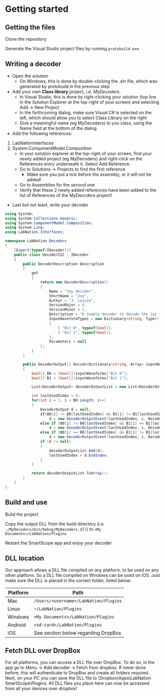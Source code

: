 # Getting started

## Getting the files

Clone the repository

Generate the Visual Studio project files by running ```protobuild.exe```

## Writing a decoder

* Open the solution 
	* On Windows, this is done by double-clicking the .sln file, which was generated by protobuild in the previous step
* Add your own **Class library** project, i.e. *MyDecoders*.
	* In Visual Studio, this is done by right-clicking your solution (top line in the Solution Explorer at the top-right of your screen) and selecting Add -> New Project
	* In the forthcoming dialog, make sure Visual C# is selected on the left, which should allow you to select Class Library on the right
	* Give a meaningful name (eg MyDecoders) to you class, using the Name field at the bottom of the dialog.
* Add the following references:
1)	LabNationInterfaces 
2)	System.ComponentModel.Composition
	* In your solution explorer at the top-right of your screen, find your newly added project (eg MyDecoders) and right-click on the References entry underneath it. Select Add Reference.
	* Go to Solutions -> Projects to find the first reference
		* Make sure you put a tick before the assembly, or it will not be added!
	* Go to Assemblies for the second one
	* Verify that these 2 newly added references have been added to the list of References of the MyDeocders project!

* Last but not least, write your decoder

```csharp
using System;
using System.Collections.Generic;
using System.ComponentModel.Composition;
using System.Linq;
using LabNation.Interfaces;

namespace LabNation.Decoders
{
    [Export(typeof(IDecoder))]
    public class DecoderI2C : IDecoder
    {
        public DecoderDescription Description
        {
            get
            {
                return new DecoderDescription()
                {
                    Name = "Joy decoder",
                    ShortName = "Joy",
                    Author = "J. Lajoie",
                    VersionMajor = 0,
                    VersionMinor = 1,
                    Description = "A simple decoder to decode the joy in bits",
                    InputWaveformTypes = new Dictionary<string, Type>() 
                    {
                        { "Bit 0", typeof(bool)},
                        { "Bit 1", typeof(bool)},
                    },
                    Parameters = null
                };
            }
        }

        public DecoderOutput[] Decode(Dictionary<string, Array> inputWaveforms, Dictionary<string, object> parameters, double samplePeriod)
        {
            bool[] B0 = (bool[])inputWaveforms["Bit 0"];
            bool[] B1 = (bool[])inputWaveforms["Bit 1"];

            List<DecoderOutput> decoderOutputList = new List<DecoderOutput>();

            int lastUsedIndex = 0;
            for(int i = 1; i < B0.Length; i++)
            {
                DecoderOutput d = null;
                if(B0[i] != B0[lastUsedIndex] && B1[i] != B1[lastUsedIndex]) 
                    d = new DecoderOutputEvent(lastUsedIndex, i, DecoderOutputColor.Blue, "Both changed!");
                else if (B0[i] != B0[lastUsedIndex] && B1[i] == B1[lastUsedIndex])
                    d = new DecoderOutputEvent(lastUsedIndex, i, DecoderOutputColor.Yellow, "B0 changed!");
                else if (B0[i] == B0[lastUsedIndex] && B1[i] != B1[lastUsedIndex])
                    d = new DecoderOutputEvent(lastUsedIndex, i, DecoderOutputColor.Red, "B1 changed!");
                if (d != null)
                {
                    decoderOutputList.Add(d);
                    lastUsedIndex = d.EndIndex;
                }
            }

            return decoderOutputList.ToArray();
        }
    }
}
```

## Build and use

Build the project

Copy the output DLL from the build directory (i.e. ```./MyDecoders/bin/Debug/MyDecoders.dll```) to ```<My Documents>/LabNation/Plugins```

Restart the SmartScope app and enjoy your decoder

## DLL location
Our approach allows a DLL file compiled on any platform, to be used on any other platform. So a DLL file compiled on Windows can be used on iOS. Just make sure the DLL is placed in the correct folder, listed below:

| Platform        | Path          | 
| ------------- | ------------- |
| Mac           | ```/Users/<username>/LabNation/Plugins``` |
| Linux         | ```~/LabNation/Plugins```                 |
| Windows       | ```<My Documents>/LabNation/Plugins```    |
| Android       | ```<sd-card>/LabNation/Plugins```         |
| iOS           | See section below regarding DropBox       |

## Fetch DLL over DropBox
For all platforms, you can access a DLL file over DropBox. To do so, in the app go to Menu -> Add decoder -> Fetch from dropbox. If never done before, this will authenticate to DropBox and create all folders required. Next, on your PC you can save the DLL file to \Dropbox\Apps\LabNation SmartScope\Plugins. All DLL files you place here can now be accessed from all your devices over dropbox!

